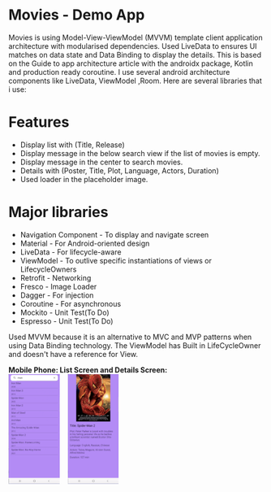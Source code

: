 # Movies - Demo App

Movies is using Model-View-ViewModel (MVVM) template client application architecture with modularised dependencies. Used LiveData to ensures UI matches on data state and Data Binding to display the details.
This is based on the Guide to app architecture article with the androidx package, Kotlin and production ready coroutine. I use several android architecture components like LiveData, ViewModel ,Room. Here are several libraries that i use:

# Features
* Display list with (Title, Release)
* Display message in the below search view if the list of movies is empty.
* Display message in the center to search movies.
* Details with  (Poster, Title, Plot, Language, Actors, Duration)
* Used loader in the placeholder image.

# Major libraries
* Navigation Component - To display and navigate screen
* Material - For Android-oriented design
* LiveData - For lifecycle-aware
* ViewModel - To outlive specific instantiations of views or LifecycleOwners
* Retrofit - Networking
* Fresco - Image Loader
* Dagger - For injection
* Coroutine - For asynchronous
* Mockito - Unit Test(To Do)
* Espresso - Unit Test(To Do)

Used MVVM because it is an alternative to MVC and MVP patterns when using Data Binding technology. The ViewModel has Built in LifeCycleOwner and doesn't have a reference for View.

<b>Mobile Phone: List Screen and Details Screen:</b><br />
<img src="https://github.com/eduardodelito/MovieFinder/blob/main/screens/Screen%20Shot%202022-05-28%20at%209.52.06%20AM.png" width="20%" />
&nbsp;&nbsp;
<img src="https://github.com/eduardodelito/MovieFinder/blob/main/screens/Screen%20Shot%202022-05-28%20at%209.52.15%20AM.png" width="20%" />
<br /><br />

